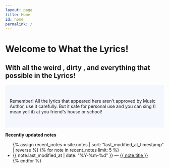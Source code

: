 ```yaml
---
layout: page
title: Home
id: home
permalink: /
---
```


# Welcome to What the Lyrics!
## With all the weird , dirty , and everything that possible in the Lyrics!

<p style="padding: 3em 1em; background: #f5f7ff; border-radius: 4px;">
  Remember! All the lyrics that appeared here aren't approved by Music Author, use it carefully. But it safe for personal use and you can sing (I mean yell it) at you friend's house or school!
</p>

<strong>Recently updated notes</strong>

<ul>
  {% assign recent_notes = site.notes | sort: "last_modified_at_timestamp" | reverse %}
  {% for note in recent_notes limit: 5 %}
    <li>
      {{ note.last_modified_at | date: "%Y-%m-%d" }} — <a class="internal-link" href="{{ site.baseurl }}{{ note.url }}">{{ note.title }}</a>
    </li>
  {% endfor %}
</ul>

<style>
  .wrapper {
    max-width: 46em;
  }
</style>
